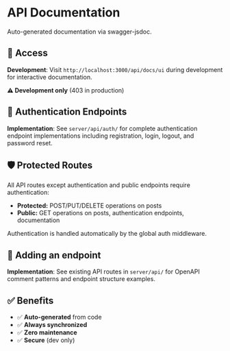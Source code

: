 # API Documentation

Auto-generated documentation via swagger-jsdoc.

## 🚀 Access

**Development**: Visit `http://localhost:3000/api/docs/ui` during development for interactive documentation.

**⚠️ Development only** (403 in production)

## 🔐 Authentication Endpoints

**Implementation**: See `server/api/auth/` for complete authentication endpoint implementations including registration, login, logout, and password reset.

## 🛡️ Protected Routes

All API routes except authentication and public endpoints require authentication:

- **Protected:** POST/PUT/DELETE operations on posts
- **Public:** GET operations on posts, authentication endpoints, documentation

Authentication is handled automatically by the global auth middleware.

## 📝 Adding an endpoint

**Implementation**: See existing API routes in `server/api/` for OpenAPI comment patterns and endpoint structure examples.

## ✅ Benefits

- ✅ **Auto-generated** from code
- ✅ **Always synchronized**
- ✅ **Zero maintenance**
- ✅ **Secure** (dev only)
